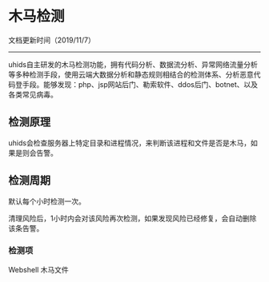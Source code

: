 

# 木马检测 
文档更新时间（2019/11/7）
___

uhids自主研发的木马检测功能，拥有代码分析、数据流分析、异常网络流量分析等多种检测手段，使用云端大数据分析和静态规则相结合的检测体系、分析恶意代码登手段。能够发现：php、jsp网站后门、勒索软件、ddos后门、botnet、以及各类常见病毒。

## 检测原理

uhids会检查服务器上特定目录和进程情况，来判断该进程和文件是否是木马，如果是则会告警。

## 检测周期

默认每个小时检测一次。

清理风险后，1小时内会对该风险再次检测，如果发现风险已经修复，会自动删除该条告警。

### 检测项

Webshell 木马文件
